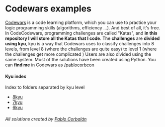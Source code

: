 # Codewars examples
[Codewars](https://www.codewars.com) is a code learning platform, which you can use to practice your logic programming skills (algorithms, efficiency ...). And best of all, it's free.
In CodeCodewars, programming challenges are called "Katas", and **in this repository I will store all the Katas that I code**.
The **challenges** are **divided using kyu**, kyu is a way that Codewars uses to classify challenges into 8 levels, from level 8 (where the challenges are quite easy) to level 1 (where the challenges get more complicated )
Users are also divided using the same system.
Most of the solutions have been created using Python.
You can **find me** in Codewars as [/pablocorbcon](https://www.codewars.com/users/pablocorbcon)

#### Kyu index
Index to folders separated by kyu level
+ [8kyu]()
+ [7kyu]()
+ [6kyu]()
###### All solutions created by [Pablo Corbalán](https://github.com/PabloCorbCon)
